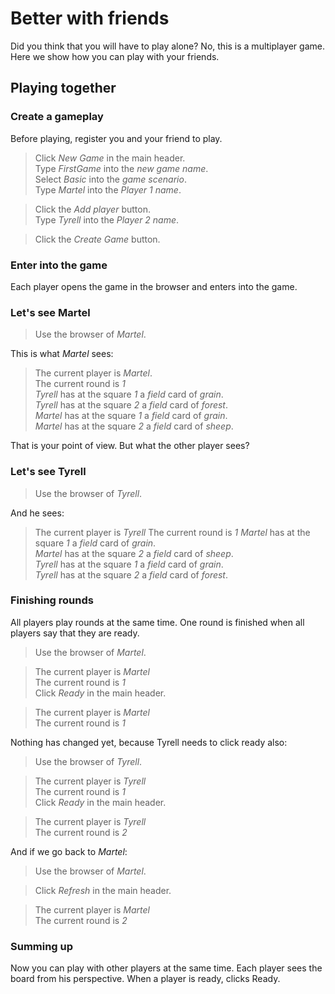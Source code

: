 # Better with friends

Did you think that you will have to play alone?
No, this is a multiplayer game. 
Here we show how you can play with your friends.

## Playing together

### Create a gameplay

Before playing, register you and your friend to play.

 > Click _New Game_ in the main header.  
 > Type _FirstGame_ into the _new game name_.  
 > Select _Basic_ into the _game scenario_.  
 > Type _Martel_ into the _Player 1 name_.    
 <!-- MOCK take _field_ as _grain_ -->
 <!-- MOCK take _field_ as _sheep_ -->
 > Click the _Add player_ button.  
 > Type _Tyrell_ into the _Player 2 name_.    
 <!-- MOCK take _field_ as _grain_ -->
 <!-- MOCK take _field_ as _forest_ -->
 > Click the _Create Game_ button.  
 <!-- SNAPSHOT status=200 -->
 
### Enter into the game

Each player opens the game in the browser and
enters into the game.
 
### Let's see Martel

 > Use the browser of _Martel_.   
 <!-- SNAPSHOT status=200 -->

This is what _Martel_ sees:

 > The current player is _Martel_.  
 > The current round is _1_  
 > _Tyrell_ has at the square _1_ a _field_ card of _grain_.  
 > _Tyrell_ has at the square _2_ a _field_ card of _forest_.  
 > _Martel_ has at the square _1_ a _field_ card of _grain_.  
 > _Martel_ has at the square _2_ a _field_ card of _sheep_.  

That is your point of view.
But what the other player sees?

### Let's see Tyrell

 > Use the browser of _Tyrell_.     
 <!-- SNAPSHOT status=200 -->

And he sees:

 > The current player is _Tyrell_
 > The current round is _1_
 > _Martel_ has at the square _1_ a _field_ card of _grain_.  
 > _Martel_ has at the square _2_ a _field_ card of _sheep_.  
 > _Tyrell_ has at the square _1_ a _field_ card of _grain_.  
 > _Tyrell_ has at the square _2_ a _field_ card of _forest_.   
 
### Finishing rounds

All players play rounds at the same time.
One round is finished when all players say that they are ready.

 > Use the browser of _Martel_.     
 <!-- SNAPSHOT status=200 -->
 > The current player is _Martel_  
 > The current round is _1_  
 > Click _Ready_ in the main header.  
 <!-- SNAPSHOT status=200 -->
 > The current player is _Martel_    
 > The current round is _1_   

Nothing has changed yet, because Tyrell needs to click ready also:

 > Use the browser of _Tyrell_.     
 <!-- SNAPSHOT status=200 -->
 > The current player is _Tyrell_  
 > The current round is _1_  
 > Click _Ready_ in the main header.  
 <!-- SNAPSHOT status=200 -->
 > The current player is _Tyrell_    
 > The current round is _2_

And if we go back to _Martel_:   

 > Use the browser of _Martel_.     
 <!-- SNAPSHOT status=200 -->
 > Click _Refresh_ in the main header.  
 <!-- SNAPSHOT status=200 -->
 > The current player is _Martel_    
 > The current round is _2_   

### Summing up

Now you can play with other players at the same time.
Each player sees the board from his perspective.
When a player is ready, clicks Ready.
